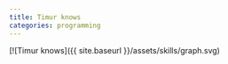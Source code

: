 ```yaml
---
title: Timur knows
categories: programming
---
```

[![Timur knows]({{ site.baseurl }}/assets/skills/graph.svg)
